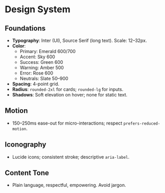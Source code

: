# Design System

## Foundations
- **Typography**: Inter (UI), Source Serif (long text). Scale: 12–32px.
- **Color**:
  - Primary: Emerald 600/700
  - Accent: Sky 600
  - Success: Green 600
  - Warning: Amber 500
  - Error: Rose 600
  - Neutrals: Slate 50–900
- **Spacing**: 4-point grid.
- **Radius**: `rounded-2xl` for cards; `rounded-lg` for inputs.
- **Shadows**: Soft elevation on hover; none for static text.

## Motion
- 150–250ms ease-out for micro-interactions; respect `prefers-reduced-motion`.

## Iconography
- Lucide icons; consistent stroke; descriptive `aria-label`.

## Content Tone
- Plain language, respectful, empowering. Avoid jargon.
